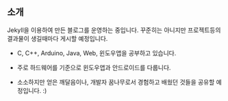 
## 소개

Jekyll을 이용하여 만든 블로그를 운영하는 중입니다. 꾸준히는 아니지만 프로젝트등의 결과물이 생길때마다 게시할 예정입니다. 
* C, C++, Arduino, Java, Web, 윈도우앱을 공부하고 있습니다. 

* 주로 하드웨어를 기준으로 윈도우앱과 안드로이드를 다룹니다.

* 소소하지만 얻은 깨달음이나, 개발자 꿈나무로서 경험하고 배웠던 것들을 공유할 예정입니다.  :)